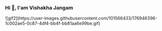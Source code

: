 ### Hi 👋, I'am Vishakha Jangam

<!--
**Vishakha-Jangam/Vishakha-Jangam** is a ✨ _special_ ✨ repository because its `README.md` (this file) appears on your GitHub profile.

Here are some ideas to get you started:

- 🔭 I’m currently working on ...
- 🌱 I’m currently learning ...
- 👯 I’m looking to collaborate on ...
- 🤔 I’m looking for help with ...
- 💬 Ask me about ...
- 📫 How to reach me: ...
- 😄 Pronouns: ...
- ⚡ Fun fact: ...
-->![gif2](https://user-images.githubusercontent.com/101566433/176946396-1c002ae5-0c87-4df4-bb4f-bb81aa6e99be.gif)

